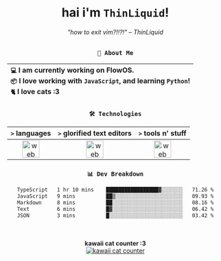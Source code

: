 <div align="center">
  
  # hai i'm `ThinLiquid`!
  ###### "how to exit vim?!!?!" – ThinLiquid
  
  ### `👤 About Me`

  | `💻`  I am currently working on __FlowOS__.<br/>`📦`  I love working with `JavaScript`, and learning `Python`!</br>`🐈`  I love cats :3 |
  |:---|

  
  ### `🛠️ Technologies`
  
  | `>` **languages**  | `>` **glorified text editors** | `>` **tools n' stuff** |
  |:------------------:|:------------------------------:|:----------------------:|
  | <img src="https://skillicons.dev/icons?i=ts,js,react" alt="web dev" height="40"/> | <img src="https://skillicons.dev/icons?i=vscode,eclipse,idea" alt="web dev" height="40"/> | <img src="https://skillicons.dev/icons?i=bash,git,photoshop" alt="web dev" height="40"/> |
  
  ### `📊 Dev Breakdown`
  
  <!--START_SECTION:waka-->

```txt
TypeScript   1 hr 10 mins    █████████████████▓░░░░░░░   71.26 %
JavaScript   9 mins          ██▒░░░░░░░░░░░░░░░░░░░░░░   09.93 %
Markdown     8 mins          ██░░░░░░░░░░░░░░░░░░░░░░░   08.16 %
Text         6 mins          █▓░░░░░░░░░░░░░░░░░░░░░░░   06.42 %
JSON         3 mins          █░░░░░░░░░░░░░░░░░░░░░░░░   03.42 %
```

<!--END_SECTION:waka-->
  
  <br/><br/>
  <b>kawaii cat counter :3</b><br/>
  [![kawaii cat counter](https://count.getloli.com/get/@ThinLiquid?theme=moebooru)](https://moe-counter.glitch.me)
</div>

